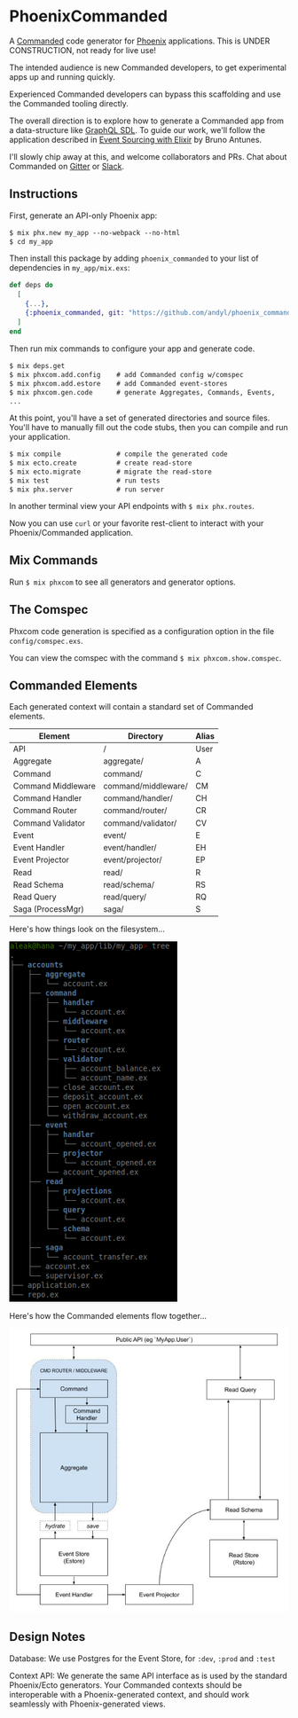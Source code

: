 # PhoenixCommanded

A [Commanded][com] code generator for [Phoenix][phx] applications.  This is
UNDER CONSTRUCTION, not ready for live use!

The intended audience is new Commanded developers, to get experimental apps up
and running quickly.  

Experienced Commanded developers can bypass this scaffolding and use the
Commanded tooling directly.

The overall direction is to explore how to generate a Commanded app from a
data-structure like [GraphQL SDL][sdl].  To guide our work, we'll follow the
application described in [Event Sourcing with Elixir][ese] by Bruno Antunes.  

I'll slowly chip away at this, and welcome collaborators and PRs.  Chat about
Commanded on [Gitter][gtr] or [Slack][slk].

[com]: https://github.com/commanded/commanded
[phx]: https://phoenixframework.org
[sdl]: https://graphql.org/learn/schema
[gtr]: https://gitter.im/commanded/Lobby
[slk]: https://elixir-lang.slack.com
[ese]: https://blog.nootch.net/post/event-sourcing-with-elixir/

## Instructions

First, generate an API-only Phoenix app:

```
$ mix phx.new my_app --no-webpack --no-html
$ cd my_app
```

Then install this package by adding `phoenix_commanded` to your list of
dependencies in `my_app/mix.exs`:

```elixir
def deps do
  [
    {...},
    {:phoenix_commanded, git: "https://github.com/andyl/phoenix_commanded"},
  ]
end
```

Then run mix commands to configure your app and generate code.

```
$ mix deps.get
$ mix phxcom.add.config    # add Commanded config w/comspec
$ mix phxcom.add.estore    # add Commanded event-stores
$ mix phxcom.gen.code      # generate Aggregates, Commands, Events, ...
```

At this point, you'll have a set of generated directories and source files.
You'll have to manually fill out the code stubs, then you can compile and run
your application.

```
$ mix compile              # compile the generated code
$ mix ecto.create          # create read-store 
$ mix ecto.migrate         # migrate the read-store
$ mix test                 # run tests
$ mix phx.server           # run server
```

In another terminal view your API endpoints with `$ mix phx.routes`.

Now you can use `curl` or your favorite rest-client to interact with your
Phoenix/Commanded application.

## Mix Commands

Run `$ mix phxcom` to see all generators and generator options.

## The Comspec

Phxcom code generation is specified as a configuration option in the file
`config/comspec.exs`. 

You can view the comspec with the command `$ mix phxcom.show.comspec`.

## Commanded Elements

Each generated context will contain a standard set of Commanded elements.

| Element            | Directory           | Alias |
|--------------------|---------------------|-------|
| API                | /                   | User  |
| Aggregate          | aggregate/          | A     |
| Command            | command/            | C     |
| Command Middleware | command/middleware/ | CM    |
| Command Handler    | command/handler/    | CH    |
| Command Router     | command/router/     | CR    |
| Command Validator  | command/validator/  | CV    |
| Event              | event/              | E     |
| Event Handler      | event/handler/      | EH    |
| Event Projector    | event/projector/    | EP    |
| Read               | read/               | R     |
| Read Schema        | read/schema/        | RS    |
| Read Query         | read/query/         | RQ    |
| Saga (ProcessMgr)  | saga/               | S     |

Here's how things look on the filesystem...

![CommandedElements](assets/Tree.jpg)

Here's how the Commanded elements flow together...

![CommandedElements](assets/CommandedElements.jpg)

## Design Notes

Database: We use Postgres for the Event Store, for `:dev`, `:prod` and `:test`

Context API: We generate the same API interface as is used by the standard
Phoenix/Ecto generators.  Your Commanded contexts should be interoperable with
a Phoenix-generated context, and should work seamlessly with Phoenix-generated
views.

